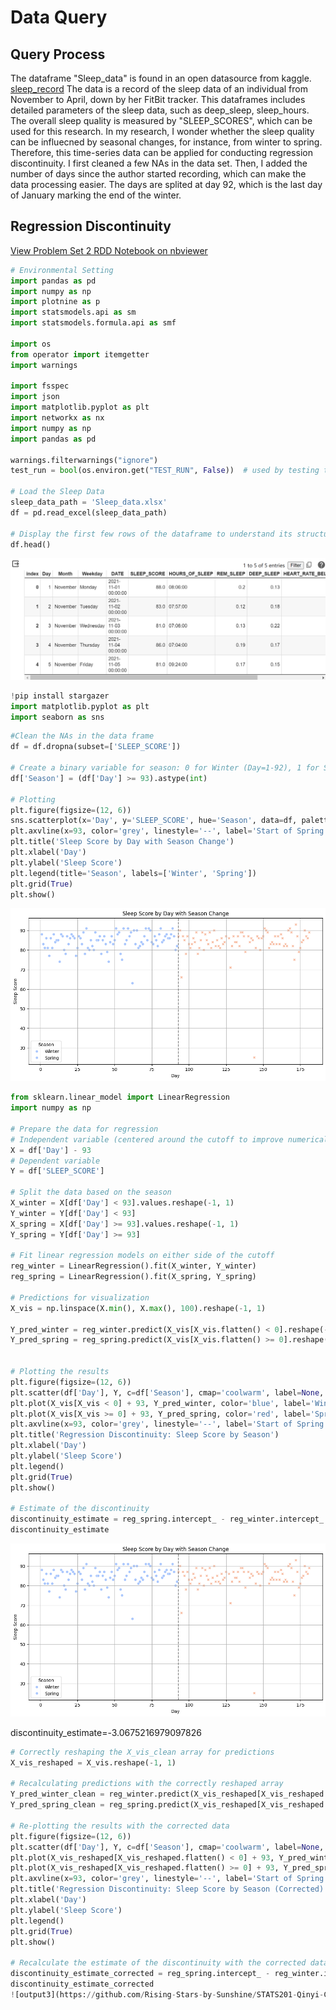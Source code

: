# Data Query

## Query Process
The dataframe "Sleep_data" is found in an open datasource from kaggle. [sleep_record](https://www.kaggle.com/datasets/riinuanslan/sleep-data-from-fitbit-tracker) The data is a record of the sleep data of an individual from November to April, down by her FitBit tracker. This dataframes includes detailed parameters of the sleep data, such as deep_sleep, sleep_hours. The overall sleep quality is measured by "SLEEP_SCORES", which can be used for this research. In my research, I wonder whether the sleep quality can be influecned by seasonal changes, for instance, from winter to spring. Therefore, this time-series data can be applied for conducting regression discontinuity. I first cleaned a few NAs in the data set. Then, I added the number of days since the author started recording, which can make the data processing easier. The days are splited at day 92, which is the last day of January marking the end of the winter.
## Regression Discontinuity
[View Problem Set 2 RDD Notebook on nbviewer](https://nbviewer.jupyter.org/github/Rising-Stars-by-Sunshine/STATS201-Qinyi-Chen-PS2/blob/main/Code/Problem_Set_2_RDD.ipynb)

```python
# Environmental Setting
import pandas as pd
import numpy as np
import plotnine as p
import statsmodels.api as sm
import statsmodels.formula.api as smf

import os
from operator import itemgetter
import warnings

import fsspec
import json
import matplotlib.pyplot as plt
import networkx as nx
import numpy as np
import pandas as pd

warnings.filterwarnings("ignore")
test_run = bool(os.environ.get("TEST_RUN", False))  # used by testing to run the notebook as a script

# Load the Sleep Data
sleep_data_path = 'Sleep_data.xlsx'
df = pd.read_excel(sleep_data_path)

# Display the first few rows of the dataframe to understand its structure
df.head()
```

![head](https://github.com/Rising-Stars-by-Sunshine/STATS201-Qinyi-Chen-PS2/blob/main/Data/Processed-Data/Glance.png)

```python
!pip install stargazer
import matplotlib.pyplot as plt
import seaborn as sns
```

```python
#Clean the NAs in the data frame
df = df.dropna(subset=['SLEEP_SCORE'])

# Create a binary variable for season: 0 for Winter (Day=1-92), 1 for Spring (Day=93-181)
df['Season'] = (df['Day'] >= 93).astype(int)

# Plotting
plt.figure(figsize=(12, 6))
sns.scatterplot(x='Day', y='SLEEP_SCORE', hue='Season', data=df, palette='coolwarm', style='Season', markers=True)
plt.axvline(x=93, color='grey', linestyle='--', label='Start of Spring')
plt.title('Sleep Score by Day with Season Change')
plt.xlabel('Day')
plt.ylabel('Sleep Score')
plt.legend(title='Season', labels=['Winter', 'Spring'])
plt.grid(True)
plt.show()
```
![output1](https://github.com/Rising-Stars-by-Sunshine/STATS201-Qinyi-Chen-PS2/blob/main/Code/output1.png)

```python
from sklearn.linear_model import LinearRegression
import numpy as np

# Prepare the data for regression
# Independent variable (centered around the cutoff to improve numerical stability)
X = df['Day'] - 93
# Dependent variable
Y = df['SLEEP_SCORE']

# Split the data based on the season
X_winter = X[df['Day'] < 93].values.reshape(-1, 1)
Y_winter = Y[df['Day'] < 93]
X_spring = X[df['Day'] >= 93].values.reshape(-1, 1)
Y_spring = Y[df['Day'] >= 93]

# Fit linear regression models on either side of the cutoff
reg_winter = LinearRegression().fit(X_winter, Y_winter)
reg_spring = LinearRegression().fit(X_spring, Y_spring)

# Predictions for visualization
X_vis = np.linspace(X.min(), X.max(), 100).reshape(-1, 1)

Y_pred_winter = reg_winter.predict(X_vis[X_vis.flatten() < 0].reshape(-1, 1))
Y_pred_spring = reg_spring.predict(X_vis[X_vis.flatten() >= 0].reshape(-1, 1))


# Plotting the results
plt.figure(figsize=(12, 6))
plt.scatter(df['Day'], Y, c=df['Season'], cmap='coolwarm', label=None, alpha=0.6)
plt.plot(X_vis[X_vis < 0] + 93, Y_pred_winter, color='blue', label='Winter Regression')
plt.plot(X_vis[X_vis >= 0] + 93, Y_pred_spring, color='red', label='Spring Regression')
plt.axvline(x=93, color='grey', linestyle='--', label='Start of Spring')
plt.title('Regression Discontinuity: Sleep Score by Season')
plt.xlabel('Day')
plt.ylabel('Sleep Score')
plt.legend()
plt.grid(True)
plt.show()

# Estimate of the discontinuity
discontinuity_estimate = reg_spring.intercept_ - reg_winter.intercept_
discontinuity_estimate
```

![output1](https://github.com/Rising-Stars-by-Sunshine/STATS201-Qinyi-Chen-PS2/blob/main/Code/output1.png)

discontinuity_estimate=-3.0675216979097826

```python
# Correctly reshaping the X_vis_clean array for predictions
X_vis_reshaped = X_vis.reshape(-1, 1)

# Recalculating predictions with the correctly reshaped array
Y_pred_winter_clean = reg_winter.predict(X_vis_reshaped[X_vis_reshaped.flatten() < 0])
Y_pred_spring_clean = reg_spring.predict(X_vis_reshaped[X_vis_reshaped.flatten() >= 0])

# Re-plotting the results with the corrected data
plt.figure(figsize=(12, 6))
plt.scatter(df['Day'], Y, c=df['Season'], cmap='coolwarm', label=None, alpha=0.6)
plt.plot(X_vis_reshaped[X_vis_reshaped.flatten() < 0] + 93, Y_pred_winter_clean, color='blue', label='Winter Regression')
plt.plot(X_vis_reshaped[X_vis_reshaped.flatten() >= 0] + 93, Y_pred_spring_clean, color='red', label='Spring Regression')
plt.axvline(x=93, color='grey', linestyle='--', label='Start of Spring')
plt.title('Regression Discontinuity: Sleep Score by Season (Corrected)')
plt.xlabel('Day')
plt.ylabel('Sleep Score')
plt.legend()
plt.grid(True)
plt.show()

# Recalculate the estimate of the discontinuity with the corrected data
discontinuity_estimate_corrected = reg_spring.intercept_ - reg_winter.intercept_
discontinuity_estimate_corrected
![output3](https://github.com/Rising-Stars-by-Sunshine/STATS201-Qinyi-Chen-PS2/blob/main/Code/output1.png)



